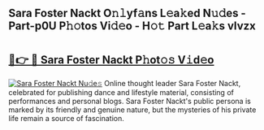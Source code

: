 ## Sara Foster Nackt O𝚗𝚕yf𝚊ns L𝚎a𝚔ed N𝚞𝚍es - Part-p0U P𝚑𝚘tos Vi𝚍𝚎o - H𝚘𝚝 Part L𝚎a𝚔s vIvzx

# <h2><a href="http://kfeuke.oniu.top/?m=Sara+Foster+Nackt">🔗👉 🔴 Sara Foster Nackt P𝚑ot𝚘𝚜 V𝚒d𝚎o</a></h2>

[![Sara Foster Nackt Nu𝚍e𝚜](https://i.imgur.com/0qMVB7G.gif)](http://kfeuke.oniu.top/?m=Sara+Foster+Nackt)
Online thought leader Sara Foster Nackt, celebrated for publishing dance and lifestyle material, consisting of performances and personal blogs. Sara Foster Nackt's public persona is marked by its friendly and genuine nature, but the mysteries of his private life remain a source of fascination.  
